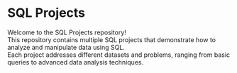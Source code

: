 # SQL Projects
Welcome to the SQL Projects repository!  
This repository contains multiple SQL projects that demonstrate how to analyze and manipulate data using SQL.  
Each project addresses different datasets and problems, ranging from basic queries to advanced data analysis techniques.
